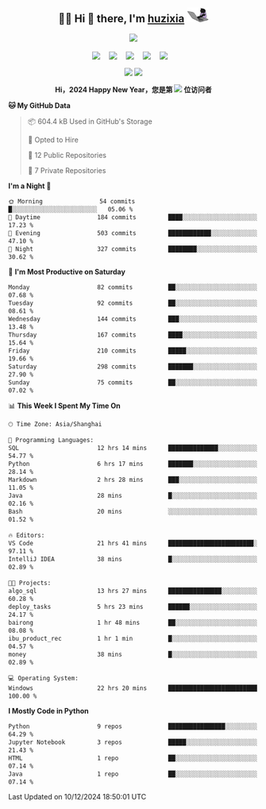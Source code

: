 <div align="center">

## :woman_technologist: Hi 👋 there, I'm [huzixia](https://huzixia.github.io/) <img height="30" src="images/work.gif" />

  <!-- dynamic typing effect 动态打字效果 -->
  <div>
    <a href="https://huzixia.github.io/">
      <img src="https://readme-typing-svg.demolab.com?font=Fira+Code&pause=1000&width=435&lines=console.log(%22Hello%2C%20World%22);胡同学祝您心想事成!&center=true&size=27" />
    </a>
  </div>

  <div>&nbsp;</div>

  <!-- profile logo 个人资料徽标 -->
  <div>
    <a href="https://huzixia.github.io/"><img src="https://img.shields.io/badge/Website-博客-orange" /></a>&emsp;
    <a href="https://www.zhihu.com/people/hu-zi-xia-91"><img src="https://img.shields.io/badge/ZhiHu-知乎-blue" /></a>&emsp;
    <a href="https://twitter.com/zixia80631/"><img src="https://img.shields.io/badge/Twitter-推特-black" /></a>&emsp;
    <a href="https://github.com/HuZixia/Text2Video/assets/38995480/244e64be-3dc4-46bb-8aff-523d8a235a1e"><img src="https://img.shields.io/badge/WeChat-微信-07c160" /></a>&emsp;
    <a href="https://www.cnblogs.com/huzixia"><img src="https://img.shields.io/badge/CnBlog-博客园-yellow" /></a>&emsp;

  </div>

[//]: # (### Github Stats)

 <p>
   <img src="https://github-readme-stats.vercel.app/api?username=HuZixia&rank_icon=github&theme=react&border_color=61dafb&hide_border=true" />
   <img src="https://github-readme-stats.vercel.app/api/top-langs/?username=HuZixia&hide=c%23,powershell,Mathematica,Ruby,Objective-C,Objective-C%2b%2b,Cuda&title_color=61dafb&text_color=ffffff&icon_color=61dafb&bg_color=20232a&langs_count=8&layout=compact&border_color=61dafb&hide_border=true&size_weight=0.5&count_weight=0.5" />
 </p>

</div>

<div align="center"><b>Hi，2024 Happy New Year，您是第 <img src="https://profile-counter.glitch.me/HuZixia/count.svg"></img> 位访问者</b></div>


[//]: # (*   Github Stats)
[//]: # (![Top Langs]&#40;https://github-readme-stats.vercel.app/api/top-langs/?username=HuZixia\&layout=compact&#41;)
[//]: # (![HuZixia's GitHub stats]&#40;https://github-readme-stats.vercel.app/api?username=HuZixia\&rank_icon=github&theme=tokyonight&#41;)


<!--START_SECTION:waka-->
**🐱 My GitHub Data** 

> 📦 604.4 kB Used in GitHub's Storage 
 > 
> 💼 Opted to Hire
 > 
> 📜 12 Public Repositories 
 > 
> 🔑 7 Private Repositories 
 > 
**I'm a Night 🦉** 

```text
🌞 Morning                54 commits          █░░░░░░░░░░░░░░░░░░░░░░░░   05.06 % 
🌆 Daytime                184 commits         ████░░░░░░░░░░░░░░░░░░░░░   17.23 % 
🌃 Evening                503 commits         ████████████░░░░░░░░░░░░░   47.10 % 
🌙 Night                  327 commits         ████████░░░░░░░░░░░░░░░░░   30.62 % 
```
📅 **I'm Most Productive on Saturday** 

```text
Monday                   82 commits          ██░░░░░░░░░░░░░░░░░░░░░░░   07.68 % 
Tuesday                  92 commits          ██░░░░░░░░░░░░░░░░░░░░░░░   08.61 % 
Wednesday                144 commits         ███░░░░░░░░░░░░░░░░░░░░░░   13.48 % 
Thursday                 167 commits         ████░░░░░░░░░░░░░░░░░░░░░   15.64 % 
Friday                   210 commits         █████░░░░░░░░░░░░░░░░░░░░   19.66 % 
Saturday                 298 commits         ███████░░░░░░░░░░░░░░░░░░   27.90 % 
Sunday                   75 commits          ██░░░░░░░░░░░░░░░░░░░░░░░   07.02 % 
```


📊 **This Week I Spent My Time On** 

```text
🕑︎ Time Zone: Asia/Shanghai

💬 Programming Languages: 
SQL                      12 hrs 14 mins      ██████████████░░░░░░░░░░░   54.77 % 
Python                   6 hrs 17 mins       ███████░░░░░░░░░░░░░░░░░░   28.14 % 
Markdown                 2 hrs 28 mins       ███░░░░░░░░░░░░░░░░░░░░░░   11.05 % 
Java                     28 mins             █░░░░░░░░░░░░░░░░░░░░░░░░   02.16 % 
Bash                     20 mins             ░░░░░░░░░░░░░░░░░░░░░░░░░   01.52 % 

🔥 Editors: 
VS Code                  21 hrs 41 mins      ████████████████████████░   97.11 % 
IntelliJ IDEA            38 mins             █░░░░░░░░░░░░░░░░░░░░░░░░   02.89 % 

🐱‍💻 Projects: 
algo_sql                 13 hrs 27 mins      ███████████████░░░░░░░░░░   60.28 % 
deploy_tasks             5 hrs 23 mins       ██████░░░░░░░░░░░░░░░░░░░   24.17 % 
bairong                  1 hr 48 mins        ██░░░░░░░░░░░░░░░░░░░░░░░   08.08 % 
ibu_product_rec          1 hr 1 min          █░░░░░░░░░░░░░░░░░░░░░░░░   04.57 % 
money                    38 mins             █░░░░░░░░░░░░░░░░░░░░░░░░   02.89 % 

💻 Operating System: 
Windows                  22 hrs 20 mins      █████████████████████████   100.00 % 
```

**I Mostly Code in Python** 

```text
Python                   9 repos             ████████████████░░░░░░░░░   64.29 % 
Jupyter Notebook         3 repos             █████░░░░░░░░░░░░░░░░░░░░   21.43 % 
HTML                     1 repo              ██░░░░░░░░░░░░░░░░░░░░░░░   07.14 % 
Java                     1 repo              ██░░░░░░░░░░░░░░░░░░░░░░░   07.14 % 
```




 Last Updated on 10/12/2024 18:50:01 UTC
<!--END_SECTION:waka-->


<!--
**HuZixia/HuZixia** is a ✨ _special_ ✨ repository because its `README.md` (this file) appears on your GitHub profile.

Here are some ideas to get you started:

- 🔭 I’m currently working on ...
- 🌱 I’m currently learning ...
- 👯 I’m looking to collaborate on ...
- 🤔 I’m looking for help with ...
- 💬 Ask me about ...
- 📫 How to reach me: ...
- 😄 Pronouns: ...
- ⚡ Fun fact: ...
-->
